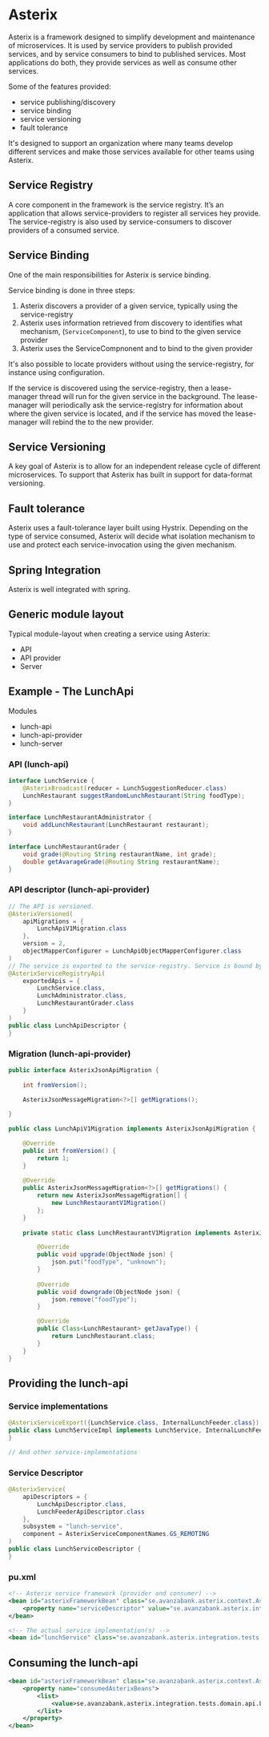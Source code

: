 # Asterix
Asterix is a framework designed to simplify development and maintenance of microservices. It is used by service providers to publish provided services, and by service consumers to bind to published services. Most applications do both, they provide services as well as consume other services.

Some of the features provided:
- service publishing/discovery
- service binding
- service versioning
- fault tolerance

It's designed to support an organization where many teams develop different services and make those services available for other teams using Asterix.

## Service Registry
A core component in the framework is the service registry. It’s an application that allows service-providers to register all services hey provide. The service-registry is also used by service-consumers to discover providers of a consumed service.


## Service Binding
One of the main responsibilities for Asterix is service binding. 

Service binding is done in three steps: 
1. Asterix discovers a provider of a given service, typically using the service-registry
2. Asterix uses information retrieved from discovery to identifies what mechanism, (`ServiceComponent`), to use to bind to the given service provider 
3. Asterix uses the ServiceCompnonent and to bind to the given provider

It's also possible to locate providers without using the service-registry, for instance using configuration.

If the service is discovered using the service-registry, then a lease-manager thread will run for the given service in the background. The lease-manager will periodically ask the service-registry for information about where the given service is located, and if the service has moved the lease-manager will rebind the to the new provider.

## Service Versioning
A key goal of Asterix is to allow for an independent release cycle of different microservices. To support that Asterix has built in support for data-format versioning.

## Fault tolerance
Asterix uses a fault-tolerance layer built using Hystrix. Depending on the type of service consumed, Asterix will decide what isolation mechanism to use and protect each service-invocation using the given mechanism.

## Spring Integration
Asterix is well integrated with spring.


## Generic module layout
Typical module-layout when creating a service using Asterix: 
* API
* API provider
* Server

## Example - The LunchApi

Modules
* lunch-api
* lunch-api-provider
* lunch-server 


### API (lunch-api) 
```java
interface LunchService {
	@AsterixBroadcast(reducer = LunchSuggestionReducer.class)
	LunchRestaurant suggestRandomLunchRestaurant(String foodType);
}

interface LunchRestaurantAdministrator {
	void addLunchRestaurant(LunchRestaurant restaurant);
}

interface LunchRestaurantGrader {
	void grade(@Routing String restaurantName, int grade);
	double getAvarageGrade(@Routing String restaurantName);
}
```

### API descriptor (lunch-api-provider)

```java
// The API is versioned.
@AsterixVersioned(
	apiMigrations = {
		LunchApiV1Migration.class
	},	
	version = 2,
	objectMapperConfigurer = LunchApiObjectMapperConfigurer.class
)
// The service is exported to the service-registry. Service is bound by Asterix at runtime using service-registry
@AsterixServiceRegistryApi(
	exportedApis = {
		LunchService.class,
		LunchAdministrator.class,
		LunchRestaurantGrader.class
	}
)
public class LunchApiDescriptor {
}
```

### Migration (lunch-api-provider)

```java
public interface AsterixJsonApiMigration {
	
	int fromVersion();
	
	AsterixJsonMessageMigration<?>[] getMigrations();

}

public class LunchApiV1Migration implements AsterixJsonApiMigration {

	@Override
	public int fromVersion() {
		return 1;
	}
	
	@Override
	public AsterixJsonMessageMigration<?>[] getMigrations() {
		return new AsterixJsonMessageMigration[] {
			new LunchRestaurantV1Migration()
		};
	}
	
	private static class LunchRestaurantV1Migration implements AsterixJsonMessageMigration<LunchRestaurant> {

		@Override
		public void upgrade(ObjectNode json) {
			json.put("foodType", "unknown");
		}
		
		@Override
		public void downgrade(ObjectNode json) {
			json.remove("foodType");
		}

		@Override
		public Class<LunchRestaurant> getJavaType() {
			return LunchRestaurant.class;
		}
	}
}
```

## Providing the lunch-api

### Service implementations

```java
@AsterixServiceExport({LunchService.class, InternalLunchFeeder.class})
public class LunchServiceImpl implements LunchService, InternalLunchFeeder {
}

// And other service-implementations
```

### Service Descriptor

```java
@AsterixService(
	apiDescriptors = {
		LunchApiDescriptor.class,
		LunchFeederApiDescriptor.class
	},
	subsystem = "lunch-service",
	component = AsterixServiceComponentNames.GS_REMOTING
)
public class LunchServiceDescriptor {
}
```

### pu.xml

```xml
<!-- Asterix service framework (provider and consumer) -->
<bean id="asterixFrameworkBean" class="se.avanzabank.asterix.context.AsterixFrameworkBean">
	<property name="serviceDescriptor" value="se.avanzabank.asterix.integration.tests.domain.apiruntime.LunchServiceDescriptor"/>
</bean>

<!-- The actual service implementation(s) -->
<bean id="lunchService" class="se.avanzabank.asterix.integration.tests.domain.pu.LunchServiceImpl"/>
```



## Consuming the lunch-api

```xml
<bean id="asterixFrameworkBean" class="se.avanzabank.asterix.context.AsterixFrameworkBean">
	<property name="consumedAsterixBeans">
		<list>
			<value>se.avanzabank.asterix.integration.tests.domain.api.LunchService</value>
		</list>
	</property>
</bean>
```